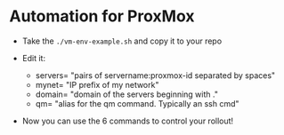 # Automation for ProxMox

- Take the `./vm-env-example.sh` and copy it to your repo
- Edit it:

  - servers= "pairs of servername:proxmox-id separated by spaces"
  - mynet= "IP prefix of my network"
  - domain= "domain of the servers beginning with ."
  - qm= "alias for the qm command. Typically an ssh cmd"

- Now you can use the 6 commands to control your rollout!